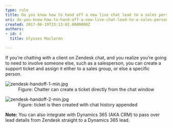 ```yaml
---
type: rule
title: Do you know how to hand off a new live chat lead to a sales person using support?
uri: do-you-know-how-to-hand-off-a-new-live-chat-lead-to-a-sales-person-using-support
created: 2017-06-19T23:13:02.0000000Z
authors:
- id: 4
  title: Ulysses Maclaren

---
```




<span class='intro'> <p class="ssw15-rteElement-P">If you’re chatting with a client on Zendesk chat, and you realize you’re going to need to involve someone else, such as a salesperson, you can create a support ticket and assign it either to a sales group, or else a specific person.</p> </span>

<dl class="image"><dt><img src="/PublishingImages/zendesk-handoff-1-min.jpg" alt="zendesk-handoff-1-min.jpg" /></dt><dd>Figure&#58; Chatter can create a ticket directly from the chat window</dd></dl><dl class="image"><dt><img src="/PublishingImages/zendesk-handoff-2-min.jpg" alt="zendesk-handoff-2-min.jpg" /></dt><dd>Figure&#58; ticket is then created with chat history appended</dd></dl><p><strong>Note&#58;</strong> You can also integrate with Dynamics 365 (AKA CRM) to pass over lead details from Zendesk straight to a Dynamics 365 lead.<br></p>


